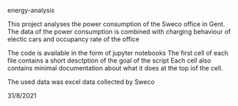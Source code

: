 energy-analysis

This project analyses the power consumption of the Sweco office in Gent.
The data of the power consumption is combined with charging behaviour 
of electic cars and occupancy rate of the office

The code is available in the form of jupyter notebooks
The first cell of each file contains a short desctption of the goal of the script
Each cell also contains minimal documentation about what it does at the top iof the cell.

The used data was excel data collected by Sweco

31/8/2021
